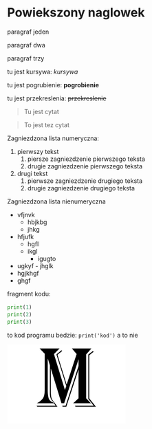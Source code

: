 # Powiekszony naglowek

paragraf jeden

paragraf dwa

paragraf trzy 

tu jest kursywa: *kursywa*

tu jest pogrubienie: **pogrobienie**

tu jest przekreslenia: ~~przekreslenie~~

>Tu jest cytat

>To jest tez cytat

Zagniezdzona lista numeryczna:
1. pierwszy tekst
	1. piersze zagniezdzenie pierwszego teksta
	2. drugie zagniezdzenie pierwszego teksta
2. drugi tekst
	1. pierwsze zagniezdzenie drugiego teksta
	2. drugie zagniezdzenie drugiego teksta


Zagniezdzona lista nienumeryczna
- vfjnvk
    - hbjkbg
    - jhkg
- hfjufk
    - hgfl
    - ikgl
        - igugto
- ugkyf
        - jhglk
- hgjkhgf
- ghgf


fragment kodu:
```py
print(1)
print(2)
print(3)
```


to kod programu bedzie: `print('kod')` a to nie


![moj obraz](obrazek.png "obraz")


